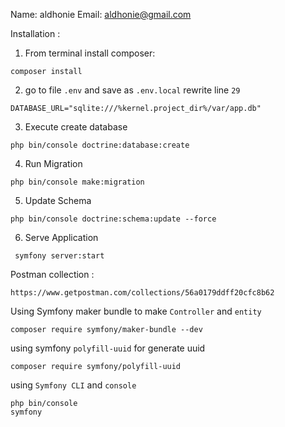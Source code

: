Name: aldhonie
Email: aldhonie@gmail.com

Installation :
1. From terminal install composer: 
```
composer install
```
2. go to file `.env` and save as `.env.local`
rewrite line `29`
```
DATABASE_URL="sqlite:///%kernel.project_dir%/var/app.db"
```
3. Execute create database 
```
php bin/console doctrine:database:create
```
4. Run Migration 
```
php bin/console make:migration              
```
5. Update Schema
```
php bin/console doctrine:schema:update --force
```
6. Serve Application 
```
 symfony server:start
```


Postman collection : 
```
https://www.getpostman.com/collections/56a0179ddff20cfc8b62
```

Using Symfony maker bundle to make `Controller` and `entity` 
```
composer require symfony/maker-bundle --dev
```


using symfony `polyfill-uuid` for generate uuid
```
composer require symfony/polyfill-uuid
```

using `Symfony CLI` and `console`
```
php bin/console
symfony
```


